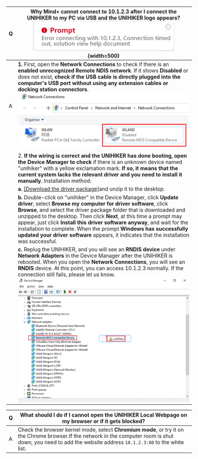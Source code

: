 | **Q** | **Why Mind+ cannot connect to 10.1.2.3 after I connect the UNIHIKER to my PC via USB and the UNIHIKER logo appears?**![](img/The_UNIHIKER_cannot_be_connected_to_Mind/1721640105887-fb2473e8-62a5-44a8-b130-2912bed205f0.png){width=500} |
| --- | --- |
| A | **1.** First, open the **Network Connections** to check if there is an **enabled unrecognized Remote NDIS network**. If it shows **Disabled** or does not exist, **check if the USB cable is directly plugged into the computer's USB port without using any extension cables or docking station connectors**.![image.png](img/The_UNIHIKER_cannot_be_connected_to_Mind/1721640106230-12b8e599-8d7c-4107-998a-cf48e03a3c33.png) |
| | 2. **If the wiring is correct and the UNIHIKER has done booting, open the Device Manager to check** if there is an unknown device named "unihiker" with a yellow exclamation mark. **If so, it means that the current system lacks the relevant driver and you need to install it manually.** Installation method: |
| | **a.** [[Download the driver package]](https://img.dfrobot.com.cn/wiki/none/3bea578f7062b725bbde9f383d8fbb16.zip)and unzip it to the desktop. |
| | **b.** Double-click on "unihiker" in the Device Manager, click **Update driver**, select **Browse my computer for driver software**, click **Browse**, and select the driver package folder that is downloaded and unzipped to the desktop. Then click **Next**, at this time a prompt may appear, just click **Install this driver software anyway**, and wait for the installation to complete. When the prompt **Windows has successfully updated your driver software** appears, it indicates that the installation was successful. |
| | **c.** Replug the UNIHIKER, and you will see an **RNDIS device** under **Network Adapters** in the Device Manager after the UNIHIKER is rebooted. When you open the **Network Connections**, you will see an **RNDIS** device. At this point, you can access 10.1.2.3 normally. If the connection still fails, please let us know.![](img/The_UNIHIKER_cannot_be_connected_to_Mind/1721640106499-ea6fc650-ce50-4da0-acc8-446ae0f7de67.png) |

| **Q** | **What should I do if I cannot open the UNIHIKER Local Webpage on my browser or if it gets blocked?** |
| --- | --- |
| A | Check the browser kernel mode, select **Chromium mode**, or try it on the Chrome browser.If the network in the computer room is shut down, you need to add the website address `10.1.2.3:80` to the white list. |


